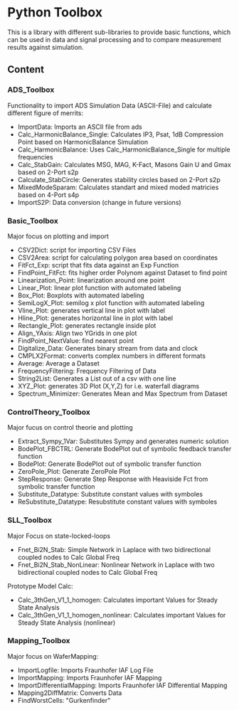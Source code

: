 # Python Toolbox

This is a library with different sub-libraries to provide basic functions, which can be used in data and signal processing and to compare measurement results against simulation.

## Content

### ADS_Toolbox
Functionality to import ADS Simulation Data (ASCII-File) and calculate different figure of merrits:

- ImportData: Imports an ASCII file from ads
- Calc_HarmonicBalance_Single: Calculates IP3, Psat, 1dB Compression Point based on HarmonicBalance Simulation
- Calc_HarmonicBalance: Uses Calc_HarmonicBalance_Single for multiple frequencies
- Calc_StabGain: Calculates MSG, MAG, K-Fact, Masons Gain U and Gmax based on 2-Port s2p
- Calculate_StabCircle: Generates stability circles based on 2-Port s2p
- MixedModeSparam: Calculates standart and mixed moded matricies based on 4-Port s4p
- ImportS2P: Data conversion (change in future versions)

### Basic_Toolbox
Major focus on plotting and import

- CSV2Dict: script for importing CSV Files
- CSV2Area: script for calculating polygon area based on coordinates
- FitFct_Exp: script that fits data against an Exp Function
- FindPoint_FitFct: fits higher order Polynom against Dataset to find point
- Linearization_Point: linearization around one point
- Linear_Plot: linear plot function with automated labeling
- Box_Plot: Boxplots with automated labeling
- SemiLogX_Plot: semilog x plot function with automated labeling
- Vline_Plot: generates vertical line in plot with label
- Hline_Plot: generates horizontal line in plot with label
- Rectangle_Plot: generates rectangle inside plot
- Align_YAxis: Align two YGrids in one plot
- FindPoint_NextValue: find nearest point
- Digitalize_Data: Generates binary stream from data and clock
- CMPLX2Format: converts complex numbers in different formats
- Average: Average a Dataset
- FrequencyFiltering: Frequency Filtering of Data
- String2List: Generates a List out of a csv with one line
- XYZ_Plot: generates 3D Plot (X,Y,Z) for i.e. waterfall diagrams
- Spectrum_Minimizer: Generates Mean and Max Spectrum from Dataset

### ControlTheory_Toolbox
Major fucus on control theorie and plotting

 - Extract_Sympy_1Var: Substitutes Sympy and generates numeric solution
 - BodePlot_FBCTRL: Generate BodePlot out of symbolic feedback transfer function
 - BodePlot: Generate BodePlot out of symbolic transfer function
 - ZeroPole_Plot: Generate ZeroPole Plot
 - StepResponse: Generate Step Response with Heaviside Fct from symbolic transfer function
 - Substitute_Datatype: Substitute constant values with symboles
 - ReSubstitute_Datatype: Resubstitute constant values with symboles

### SLL_Toolbox
Major Focus on state-locked-loops

 - Fnet_Bi2N_Stab: Simple Network in Laplace with two bidirectional coupled nodes to Calc Global Freq
 - Fnet_Bi2N_Stab_NonLinear: Nonlinear Network in Laplace with two bidirectional coupled nodes to Calc Global Freq
 
Prototype Model Calc:
 - Calc_3thGen_V1_1_homogen: Calculates important Values for Steady State Analysis
 - Calc_3thGen_V1_1_homogen_nonlinear: Calculates important Values for Steady State Analysis (nonlinear)

### Mapping_Toolbox
Major focus on WaferMapping:

- ImportLogfile: Imports Fraunhofer IAF Log File
- ImportMapping: Imports Fraunhofer IAF Mapping
- ImportDifferentialMapping: Imports Fraunhofer IAF Differential Mapping
- Mapping2DiffMatrix: Converts Data
- FindWorstCells: "Gurkenfinder"